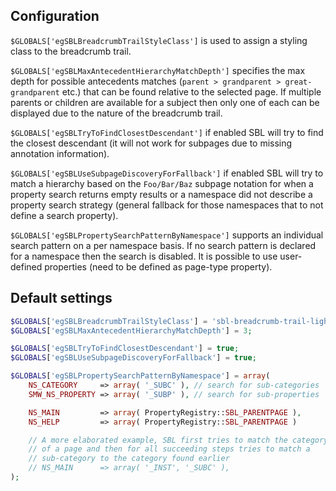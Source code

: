 ## Configuration

`$GLOBALS['egSBLBreadcrumbTrailStyleClass']` is used to assign a styling class to the breadcrumb trail.

`$GLOBALS['egSBLMaxAntecedentHierarchyMatchDepth']` specifies the max depth for
possible antecedents matches (`parent > grandparent > great-grandparent` etc.) that can be found
relative to the selected page. If multiple parents or children are available for a subject
then only one of each can be displayed due to the nature of the breadcrumb trail.

`$GLOBALS['egSBLTryToFindClosestDescendant']` if enabled SBL will try to find the closest descendant
(it will not work for subpages due to missing annotation information).

`$GLOBALS['egSBLUseSubpageDiscoveryForFallback']` if enabled SBL will try to match a hierarchy
based on the `Foo/Bar/Baz` subpage notation for when a property search returns empty results or a
namespace did not describe a property search strategy (general fallback for those namespaces that to
not define a search property).

`$GLOBALS['egSBLPropertySearchPatternByNamespace']` supports an individual search pattern on
a per namespace basis. If no search pattern is declared for a namespace then the search is disabled.
It is possible to use user-defined properties (need to be defined as page-type property).

## Default settings

```php
$GLOBALS['egSBLBreadcrumbTrailStyleClass'] = 'sbl-breadcrumb-trail-light';
$GLOBALS['egSBLMaxAntecedentHierarchyMatchDepth'] = 3;

$GLOBALS['egSBLTryToFindClosestDescendant'] = true;
$GLOBALS['egSBLUseSubpageDiscoveryForFallback'] = true;

$GLOBALS['egSBLPropertySearchPatternByNamespace'] = array(
	NS_CATEGORY     => array( '_SUBC' ), // search for sub-categories
	SMW_NS_PROPERTY => array( '_SUBP' ), // search for sub-properties

	NS_MAIN         => array( PropertyRegistry::SBL_PARENTPAGE ),
	NS_HELP         => array( PropertyRegistry::SBL_PARENTPAGE )

	// A more elaborated example, SBL first tries to match the category
	// of a page and then for all succeeding steps tries to match a
	// sub-category to the category found earlier
	// NS_MAIN      => array( '_INST', '_SUBC' ),
);
```
